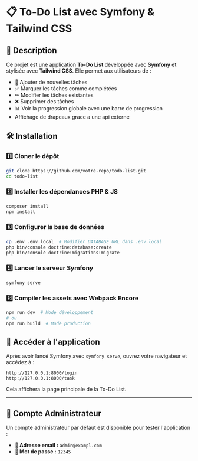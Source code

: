 # 📋 To-Do List avec Symfony & Tailwind CSS

## 🚀 Description
Ce projet est une application **To-Do List** développée avec **Symfony** et stylisée avec **Tailwind CSS**. Elle permet aux utilisateurs de :

- 📌 Ajouter de nouvelles tâches
- ✅ Marquer les tâches comme complétées
- ✏ Modifier les tâches existantes
- ❌ Supprimer des tâches
- 📊 Voir la progression globale avec une barre de progression
- Affichage de drapeaux grace a une api externe 

## 🛠️ Installation

### 1️⃣ Cloner le dépôt
```sh
git clone https://github.com/votre-repo/todo-list.git
cd todo-list
```

### 2️⃣ Installer les dépendances PHP & JS
```sh
composer install
npm install
```

### 3️⃣ Configurer la base de données
```sh
cp .env .env.local  # Modifier DATABASE_URL dans .env.local
php bin/console doctrine:database:create
php bin/console doctrine:migrations:migrate
```

### 4️⃣ Lancer le serveur Symfony
```sh
symfony serve
```

### 5️⃣ Compiler les assets avec Webpack Encore
```sh
npm run dev  # Mode développement
# ou
npm run build  # Mode production
```

## 🚀 Accéder à l'application
Après avoir lancé Symfony avec `symfony serve`, ouvrez votre navigateur et accédez à :
```
http://127.0.0.1:8000/login
http://127.0.0.1:8000/task

```
Cela affichera la page principale de la To-Do List.

---

## 👤 **Compte Administrateur**
Un compte administrateur par défaut est disponible pour tester l'application :

- **📧 Adresse email :** `admin@exampl.com`
- **🔑 Mot de passe :** `12345`
